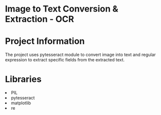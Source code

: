 # Image to Text Conversion & Extraction - OCR


# Project Information

The project uses pytesseract module to convert image into text and regular expression to extract specific fields from the extracted text. 

# Libraries

<li>PIL
<li>pytesseract
<li>matplotlib
<li>re
